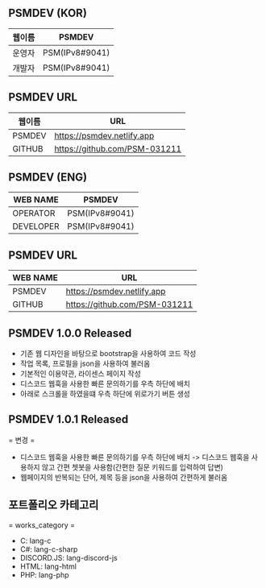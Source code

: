## PSMDEV (KOR)

| 웹이름 | PSMDEV |
| ------ | ------ |
| 운영자 | PSM(IPv8#9041) |
| 개발자 | PSM(IPv8#9041) |

## PSMDEV URL

| 웹이름 | URL |
| ------ | ------ |
| PSMDEV |  https://psmdev.netlify.app |
| GITHUB | https://github.com/PSM-031211 |

##

## PSMDEV (ENG)

| WEB NAME | PSMDEV |
| ------ | ------ |
| OPERATOR | PSM(IPv8#9041) |
| DEVELOPER | PSM(IPv8#9041) |

## PSMDEV URL

| WEB NAME | URL |
| ------ | ------ |
| PSMDEV |  https://psmdev.netlify.app |
| GITHUB | https://github.com/PSM-031211 |



## PSMDEV 1.0.0 Released

- 기존 웹 디자인을 바탕으로 bootstrap을 사용하여 코드 작성
- 작업 목록, 프로필을 json을 사용하여 불러옴
- 기본적인 이용약관, 라이센스 페이지 작성
- 디스코드 웹훅을 사용한 빠른 문의하기를 우측 하단에 배치
- 아래로 스크롤을 하였을떄 우측 하단에 위로가기 버튼 생성


## PSMDEV 1.0.1 Released

= 변경 =
- 디스코드 웹훅을 사용한 빠른 문의하기를 우측 하단에 배치 -> 디스코드 웹훅을 사용하지 않고 간편 쳇봇을 사용함(간편한 질문 키워드를 입력하여 답변)
- 웹페이지의 반복되는 단어, 제목 등을 json을 사용하여 간편하게 불러옴

## 포트폴리오 카테고리

= works_category =
- C: lang-c
- C#: lang-c-sharp
- DISCORD.JS: lang-discord-js
- HTML: lang-html
- PHP: lang-php
